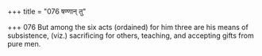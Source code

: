 +++
title = "076 षण्णान् तु"

+++
076	But among the six acts (ordained) for him three are his means of subsistence, (viz.) sacrificing for others, teaching, and accepting gifts from pure men.